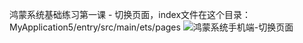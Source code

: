 鸿蒙系统基础练习第一课 - 切换页面，index文件在这个目录：MyApplication5/entry/src/main/ets/pages
![鸿蒙系统手机端-切换页面](https://github.com/Henruirui/Harmony_Learning/assets/23097559/54a2557d-7d63-4433-b022-535dff312389)
